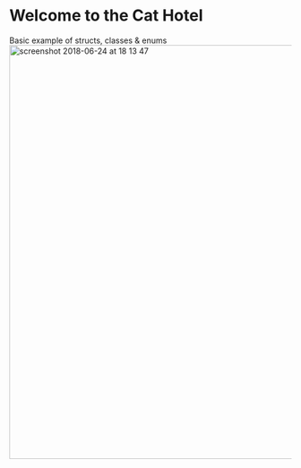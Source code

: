 # Welcome to the Cat Hotel 
Basic example of structs, classes &amp; enums
<img width="740" alt="screenshot 2018-06-24 at 18 13 47" src="https://user-images.githubusercontent.com/12765774/41820986-673555b8-77da-11e8-8bca-3cfb6b9fb408.png">
